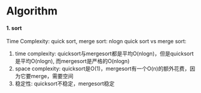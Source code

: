 # Algorithm
#### 1. sort
Time Complexity: quick sort, merge sort: nlogn
quick sort vs merge sort:
 1. time complexity: quicksort与mergesort都是平均O(nlogn)，但是quicksort是平均O(nlogn), 而mergesort是严格的O(nlogn)
 2. space complexity: quicksort是O(1)，mergesort有一个O(n)的额外花费，因为它要merge，需要空间
 3. 稳定性: quicksort不稳定，mergesort稳定

